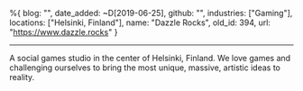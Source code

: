 %{
  blog: "",
  date_added: ~D[2019-06-25],
  github: "",
  industries: ["Gaming"],
  locations: ["Helsinki, Finland"],
  name: "Dazzle Rocks",
  old_id: 394,
  url: "https://www.dazzle.rocks"
}

---

A social games studio in the center of Helsinki, Finland. We love games and challenging ourselves to bring the most unique, massive, artistic ideas to reality.
